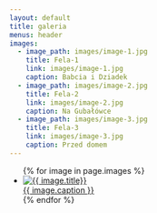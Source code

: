 ```yaml
---
layout: default
title: galeria
menus: header
images:
  - image_path: images/image-1.jpg
    title: Fela-1
    link: images/image-1.jpg
    caption: Babcia i Dziadek
  - image_path: images/image-2.jpg
    title: Fela-2
    link: images/image-2.jpg
    caption: Na Gubałówce
  - image_path: images/image-3.jpg
    title: Fela-3
    link: images/image-3.jpg
    caption: Przed domem
---
```

<script type="text/javascript" src="{{'assets/js/lightbox.js' | relative_url}}"></script>

<ul class="photo-gallery flex">
  {% for image in page.images %}
    <a href="{{ image.link }}">
      <li>
        <img src="{{ image.image_path }}" alt="{{ image.title}}"/>
        <figcaption>{{ image.caption }}</figcaption>
      </li>
    </a>
  {% endfor %}
</ul>